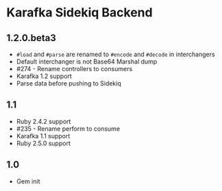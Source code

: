 # Karafka Sidekiq Backend

## 1.2.0.beta3
- ```#load``` and ```#parse``` are renamed to ```#encode``` and ```#decode``` in interchangers
- Default interchanger is not Base64 Marshal dump
- #274 - Rename controllers to consumers
- Karafka 1.2 support
- Parse data before pushing to Sidekiq

## 1.1
- Ruby 2.4.2 support
- #235 - Rename perform to consume
- Karafka 1.1 support
- Ruby 2.5.0 support

## 1.0

- Gem init
